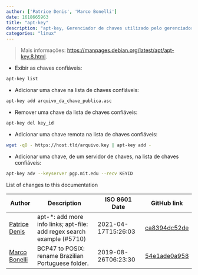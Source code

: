 ```yaml
---
author: ['Patrice Denis', 'Marco Bonelli']
date: 1618665963
title: "apt-key"
description: "apt-key, Gerenciador de chaves utilizado pelo gerenciador de pacotes APT nas distribuições baseadas em Debian."
categories: "linux"
---
```

> Mais informações: <https://manpages.debian.org/latest/apt/apt-key.8.html>.

- Exibir as chaves confiáveis:

```bash
apt-key list
```

- Adicionar uma chave na lista de chaves confiáveis:

```bash
apt-key add arquivo_da_chave_publica.asc
```

- Remover uma chave da lista de chaves confiáveis:

```bash
apt-key del key_id
```

- Adicionar uma chave remota na lista de chaves confiáveis:

```bash
wget -qO - https://host.tld/arquivo.key | apt-key add -
```

- Adicionar uma chave, de um servidor de chaves, na lista de chaves confiáveis:

```bash
apt-key adv --keyserver pgp.mit.edu --recv KEYID
```
List of changes to this documentation


Author | Description | ISO 8601 Date | GitHub link
------|-----|-----|-----
[Patrice Denis](mailto:patrice.denis@gmail.com) | apt-*: add more info links; apt-file: add regex search example (#5710) | 2021-04-17T15:26:03 | [ca8394dc52de](https://github.com/tldr-pages/tldr/commit/ca8394dc52def4e55971ce4049b20fa8839f464d)
[Marco Bonelli](mailto:marco@mebeim.net) | BCP47 to POSIX: rename Brazilian Portuguese folder. | 2019-08-26T06:23:30 | [54e1ade0a958](https://github.com/tldr-pages/tldr/commit/54e1ade0a958f3a08d9ed60f32b66188d0ecfb63)


